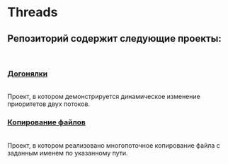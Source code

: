 # Threads
<h2>Репозиторий содержит следующие проекты: </h2><br>
<h3><a href="">Догонялки</a></h3><br>
Проект, в котором демонстрируется динамическое изменение приоритетов двух потоков.<br>
<h3><a href="">Копирование файлов</a></h3><br>
Проект, в котором реализовано многопоточное копирование файла с заданным именем по указанному пути.<br>
